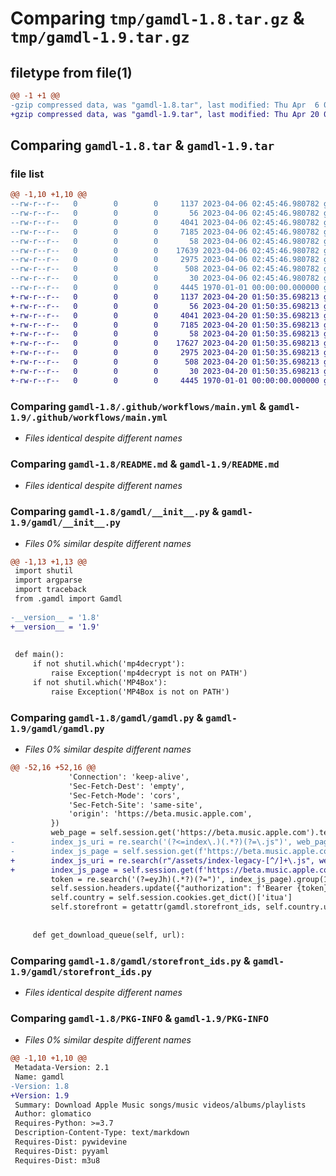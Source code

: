 # Comparing `tmp/gamdl-1.8.tar.gz` & `tmp/gamdl-1.9.tar.gz`

## filetype from file(1)

```diff
@@ -1 +1 @@
-gzip compressed data, was "gamdl-1.8.tar", last modified: Thu Apr  6 02:45:56 2023, max compression
+gzip compressed data, was "gamdl-1.9.tar", last modified: Thu Apr 20 01:50:40 2023, max compression
```

## Comparing `gamdl-1.8.tar` & `gamdl-1.9.tar`

### file list

```diff
@@ -1,10 +1,10 @@
--rw-r--r--   0        0        0     1137 2023-04-06 02:45:46.980782 gamdl-1.8/.github/workflows/main.yml
--rw-r--r--   0        0        0       56 2023-04-06 02:45:46.980782 gamdl-1.8/.gitignore
--rw-r--r--   0        0        0     4041 2023-04-06 02:45:46.980782 gamdl-1.8/README.md
--rw-r--r--   0        0        0     7185 2023-04-06 02:45:46.980782 gamdl-1.8/gamdl/__init__.py
--rw-r--r--   0        0        0       58 2023-04-06 02:45:46.980782 gamdl-1.8/gamdl/__main__.py
--rw-r--r--   0        0        0    17639 2023-04-06 02:45:46.980782 gamdl-1.8/gamdl/gamdl.py
--rw-r--r--   0        0        0     2975 2023-04-06 02:45:46.980782 gamdl-1.8/gamdl/storefront_ids.py
--rw-r--r--   0        0        0      508 2023-04-06 02:45:46.980782 gamdl-1.8/pyproject.toml
--rw-r--r--   0        0        0       30 2023-04-06 02:45:46.980782 gamdl-1.8/requirements.txt
--rw-r--r--   0        0        0     4445 1970-01-01 00:00:00.000000 gamdl-1.8/PKG-INFO
+-rw-r--r--   0        0        0     1137 2023-04-20 01:50:35.698213 gamdl-1.9/.github/workflows/main.yml
+-rw-r--r--   0        0        0       56 2023-04-20 01:50:35.698213 gamdl-1.9/.gitignore
+-rw-r--r--   0        0        0     4041 2023-04-20 01:50:35.698213 gamdl-1.9/README.md
+-rw-r--r--   0        0        0     7185 2023-04-20 01:50:35.698213 gamdl-1.9/gamdl/__init__.py
+-rw-r--r--   0        0        0       58 2023-04-20 01:50:35.698213 gamdl-1.9/gamdl/__main__.py
+-rw-r--r--   0        0        0    17627 2023-04-20 01:50:35.698213 gamdl-1.9/gamdl/gamdl.py
+-rw-r--r--   0        0        0     2975 2023-04-20 01:50:35.698213 gamdl-1.9/gamdl/storefront_ids.py
+-rw-r--r--   0        0        0      508 2023-04-20 01:50:35.698213 gamdl-1.9/pyproject.toml
+-rw-r--r--   0        0        0       30 2023-04-20 01:50:35.698213 gamdl-1.9/requirements.txt
+-rw-r--r--   0        0        0     4445 1970-01-01 00:00:00.000000 gamdl-1.9/PKG-INFO
```

### Comparing `gamdl-1.8/.github/workflows/main.yml` & `gamdl-1.9/.github/workflows/main.yml`

 * *Files identical despite different names*

### Comparing `gamdl-1.8/README.md` & `gamdl-1.9/README.md`

 * *Files identical despite different names*

### Comparing `gamdl-1.8/gamdl/__init__.py` & `gamdl-1.9/gamdl/__init__.py`

 * *Files 0% similar despite different names*

```diff
@@ -1,13 +1,13 @@
 import shutil
 import argparse
 import traceback
 from .gamdl import Gamdl
 
-__version__ = '1.8'
+__version__ = '1.9'
 
 
 def main():
     if not shutil.which('mp4decrypt'):
         raise Exception('mp4decrypt is not on PATH')
     if not shutil.which('MP4Box'):
         raise Exception('MP4Box is not on PATH')
```

### Comparing `gamdl-1.8/gamdl/gamdl.py` & `gamdl-1.9/gamdl/gamdl.py`

 * *Files 0% similar despite different names*

```diff
@@ -52,16 +52,16 @@
             'Connection': 'keep-alive',
             'Sec-Fetch-Dest': 'empty',
             'Sec-Fetch-Mode': 'cors',
             'Sec-Fetch-Site': 'same-site',
             'origin': 'https://beta.music.apple.com',
         })
         web_page = self.session.get('https://beta.music.apple.com').text
-        index_js_uri = re.search('(?<=index\.)(.*?)(?=\.js")', web_page).group(1)
-        index_js_page = self.session.get(f'https://beta.music.apple.com/assets/index.{index_js_uri}.js').text
+        index_js_uri = re.search(r"/assets/index-legacy-[^/]+\.js", web_page).group(0)
+        index_js_page = self.session.get(f'https://beta.music.apple.com{index_js_uri}').text
         token = re.search('(?=eyJh)(.*?)(?=")', index_js_page).group(1)
         self.session.headers.update({"authorization": f'Bearer {token}'})
         self.country = self.session.cookies.get_dict()['itua']
         self.storefront = getattr(gamdl.storefront_ids, self.country.upper())
     
 
     def get_download_queue(self, url):
```

### Comparing `gamdl-1.8/gamdl/storefront_ids.py` & `gamdl-1.9/gamdl/storefront_ids.py`

 * *Files identical despite different names*

### Comparing `gamdl-1.8/PKG-INFO` & `gamdl-1.9/PKG-INFO`

 * *Files 0% similar despite different names*

```diff
@@ -1,10 +1,10 @@
 Metadata-Version: 2.1
 Name: gamdl
-Version: 1.8
+Version: 1.9
 Summary: Download Apple Music songs/music videos/albums/playlists
 Author: glomatico
 Requires-Python: >=3.7
 Description-Content-Type: text/markdown
 Requires-Dist: pywidevine
 Requires-Dist: pyyaml
 Requires-Dist: m3u8
```

